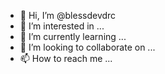 - 👋 Hi, I’m @blessdevdrc
- 👀 I’m interested in ...
- 🌱 I’m currently learning ...
- 💞️ I’m looking to collaborate on ...
- 📫 How to reach me ...

<!---
blessdevdrc/blessdevdrc is a ✨ special ✨ repository because its `README.md` (this file) appears on your GitHub profile.
You can click the Preview link to take a look at your changes.
--->
